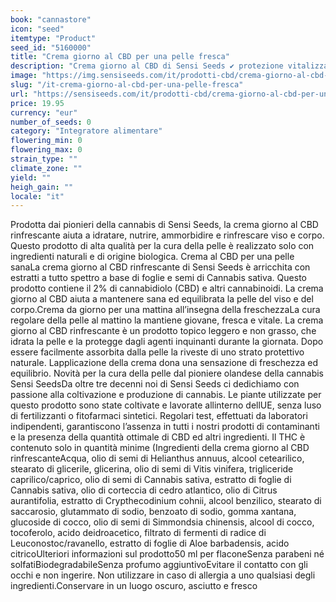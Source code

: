```yaml
---
book: "cannastore"
icon: "seed"
itemtype: "Product"
seed_id: "5160000"
title: "Crema giorno al CBD per una pelle fresca"
description: "Crema giorno al CBD di Sensi Seeds ✔ protezione vitalizzante della pelle con cannabidiolo ✔ per viso e corpo ✔ 100% biologica ✔ solo ingredienti naturali"
image: "https://img.sensiseeds.com/it/prodotti-cbd/crema-giorno-al-cbd-per-una-pelle-fresca-image.png"
slug: "/it-crema-giorno-al-cbd-per-una-pelle-fresca"
url: "https://sensiseeds.com/it/prodotti-cbd/crema-giorno-al-cbd-per-una-pelle-fresca?a_aid=cannastore"
price: 19.95
currency: "eur"
number_of_seeds: 0
category: "Integratore alimentare"
flowering_min: 0
flowering_max: 0
strain_type: ""
climate_zone: ""
yield: ""
heigh_gain: ""
locale: "it"
---
```

Prodotta dai pionieri della cannabis di Sensi Seeds, la crema giorno al CBD rinfrescante aiuta a idratare, nutrire, ammorbidire e rinfrescare viso e corpo. Questo prodotto di alta qualità per la cura della pelle è realizzato solo con ingredienti naturali e di origine biologica. Crema al CBD per una pelle sanaLa crema giorno al CBD rinfrescante di Sensi Seeds è arricchita con estratti a tutto spettro a base di foglie e semi di Cannabis sativa. Questo prodotto contiene il 2% di cannabidiolo (CBD) e altri cannabinoidi. La crema giorno al CBD aiuta a mantenere sana ed equilibrata la pelle del viso e del corpo.Crema da giorno per una mattina all’insegna della freschezzaLa cura regolare della pelle al mattino la mantiene giovane, fresca e vitale. La crema giorno al CBD rinfrescante è un prodotto topico leggero e non grasso, che idrata la pelle e la protegge dagli agenti inquinanti durante la giornata. Dopo essere facilmente assorbita dalla pelle la riveste di uno strato protettivo naturale. Lapplicazione della crema dona una sensazione di freschezza ed equilibrio. Novità per la cura della pelle dal pioniere olandese della cannabis Sensi SeedsDa oltre tre decenni noi di Sensi Seeds ci dedichiamo con passione alla coltivazione e produzione di cannabis. Le piante utilizzate per questo prodotto sono state coltivate e lavorate allinterno dellUE, senza luso di fertilizzanti o fitofarmaci sintetici. Regolari test, effettuati da laboratori indipendenti, garantiscono l’assenza in tutti i nostri prodotti di contaminanti e la presenza della quantità ottimale di CBD ed altri ingredienti. Il THC è contenuto solo in quantità minime (Ingredienti della crema giorno al CBD rinfrescanteAcqua, olio di semi di Helianthus annuus, alcool cetearilico, stearato di glicerile, glicerina, olio di semi di Vitis vinifera, trigliceride caprilico/caprico, olio di semi di Cannabis sativa, estratto di foglie di Cannabis sativa, olio di corteccia di cedro atlantico, olio di Citrus aurantifolia, estratto di Crypthecodinium cohnii, alcool benzilico, stearato di saccarosio, glutammato di sodio, benzoato di sodio, gomma xantana, glucoside di cocco, olio di semi di Simmondsia chinensis, alcool di cocco, tocoferolo, acido deidroacetico, filtrato di fermenti di radice di Leuconostoc/ravanello, estratto di foglie di Aloe barbadensis, acido citricoUlteriori informazioni sul prodotto50 ml per flaconeSenza parabeni né solfatiBiodegradabileSenza profumo aggiuntivoEvitare il contatto con gli occhi e non ingerire. Non utilizzare in caso di allergia a uno qualsiasi degli ingredienti.Conservare in un luogo oscuro, asciutto e fresco
